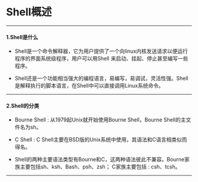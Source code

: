 
# Shell概述

-------------------------------------------------------------------------------------------------------

#### 1.Shell是什么
- Shell是一个命令解释器，它为用户提供了一个向linux内核发送请求以便运行程序的界面系统级程序，用户可以用Shell
来启动、挂起、停止甚至编写一些程序。

- Shell还是一个功能相当强大的编程语言，易编写，易调试，灵活性强。Shell是解释执行的脚本语言，在Shell中可以直接调用Linux系统命令。

-------------------------------------------------------------------------------------------------------

#### 2.Shell的分类
- Bourne Shell : 从1979起Unix就开始使用Bourne Shell，Bourne Shell的主文件名为sh。

- C Shell : C Shell主要在BSD版的Unix系统中使用，其语法和C语言相类似而得名。

- Shell的两种主要语法类型有Bourne和C，这两种语法彼此不兼容。Bourne家族主要包括sh、ksh、Bash、psh、zsh；
C家族主要包括 : csh、tcsh。

------------------------------------------------------------------------------------------------------
